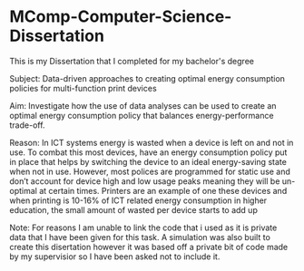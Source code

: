 # MComp-Computer-Science-Dissertation
This is my Dissertation that I completed for my bachelor's degree

Subject:
Data-driven approaches to creating optimal energy consumption policies for multi-function print devices

Aim: 
Investigate how the use of data analyses can be used to create an optimal energy consumption
policy that balances energy-performance trade-off.

Reason:
In ICT systems energy is wasted when a device is left on and not in use. To combat this
most devices, have an energy consumption policy put in place that helps by switching the device to
an ideal energy-saving state when not in use. However, most polices are programmed for static use
and don’t account for device high and low usage peaks meaning they will be un-optimal at certain
times. Printers are an example of one these devices and when printing is 10-16% of ICT related
energy consumption in higher education, the small amount of wasted per device starts to add up

Note:
For reasons I am unable to link the code that i used as it is private data that I have been given for this task.
A simulation was also built to create this disertation however it was based off a private bit of code made by my supervisior so I have been asked not to include it.
